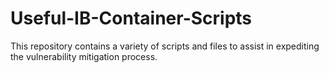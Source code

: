 # Useful-IB-Container-Scripts
This repository contains a variety of scripts and files to assist in expediting the vulnerability mitigation process.